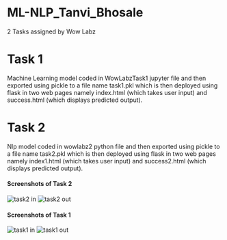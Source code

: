 # ML-NLP_Tanvi_Bhosale
2 Tasks assigned by Wow Labz

<h1>Task 1</h1>
Machine Learning model coded in WowLabzTask1 jupyter file and then exported using pickle to a file name task1.pkl which is then deployed using flask in two web pages namely index.html (which takes user input) and success.html (which displays predicted output).

<h1>Task 2</h1>
Nlp model coded in wowlabz2 python file and then exported using pickle to a file name task2.pkl which is then deployed using flask in two web pages namely index1.html (which takes user input) and success2.html (which displays predicted output).

<h4>Screenshots of Task 2</h4>

![task2 in](https://user-images.githubusercontent.com/65451201/114435443-c7fb1580-9be1-11eb-96af-78e02ce24d63.png)
![task2 out](https://user-images.githubusercontent.com/65451201/114435450-c9c4d900-9be1-11eb-9ecb-fa2da32267f0.png)


<h4>Screenshots of Task 1</h4>

![task1 in](https://user-images.githubusercontent.com/65451201/114435451-caf60600-9be1-11eb-88bb-9ec80a42f67b.png)
![task1 out](https://user-images.githubusercontent.com/65451201/114435455-caf60600-9be1-11eb-91ef-d68f81caadab.png)


